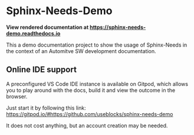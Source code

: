 # Sphinx-Needs-Demo

**View rendered documentation at
https://sphinx-needs-demo.readthedocs.io**

This a demo documentation project to show the usage of Sphinx-Needs
in the context of an Automitve SW development documentation.

## Online IDE support
A preconfigured VS Code IDE instance is available on Gitpod, which allows you
to play around with the docs, build it and view the outcome in
the browser.

Just start it by following this link:
https://gitpod.io/#https://github.com/useblocks/sphinx-needs-demo

It does not cost anything, but an account creation may be needed.
